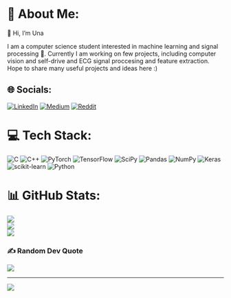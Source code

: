 # 💫 About Me:
👋 Hi, I’m Una

I am a computer science student interested in machine learning and signal processing 👀.
Currently I am working on few projects, including computer vision and self-drive and ECG signal proccesing and feature extraction.
Hope to share many useful projects and ideas here :)


## 🌐 Socials:
[![LinkedIn](https://img.shields.io/badge/LinkedIn-%230077B5.svg?logo=linkedin&logoColor=white)](https://linkedin.com/in/https://www.linkedin.com/in/una-jacimovic-0b1750204/) [![Medium](https://img.shields.io/badge/Medium-12100E?logo=medium&logoColor=white)](https://medium.com/@unajacimovic) [![Reddit](https://img.shields.io/badge/Reddit-%23FF4500.svg?logo=Reddit&logoColor=white)](https://reddit.com/user/Una713) 

# 💻 Tech Stack:
![C](https://img.shields.io/badge/c-%2300599C.svg?style=for-the-badge&logo=c&logoColor=white) ![C++](https://img.shields.io/badge/c++-%2300599C.svg?style=for-the-badge&logo=c%2B%2B&logoColor=white) ![PyTorch](https://img.shields.io/badge/PyTorch-%23EE4C2C.svg?style=for-the-badge&logo=PyTorch&logoColor=white) ![TensorFlow](https://img.shields.io/badge/TensorFlow-%23FF6F00.svg?style=for-the-badge&logo=TensorFlow&logoColor=white) ![SciPy](https://img.shields.io/badge/SciPy-%230C55A5.svg?style=for-the-badge&logo=scipy&logoColor=%white) ![Pandas](https://img.shields.io/badge/pandas-%23150458.svg?style=for-the-badge&logo=pandas&logoColor=white) ![NumPy](https://img.shields.io/badge/numpy-%23013243.svg?style=for-the-badge&logo=numpy&logoColor=white) ![Keras](https://img.shields.io/badge/Keras-%23D00000.svg?style=for-the-badge&logo=Keras&logoColor=white) ![scikit-learn](https://img.shields.io/badge/scikit--learn-%23F7931E.svg?style=for-the-badge&logo=scikit-learn&logoColor=white) ![Python](https://img.shields.io/badge/python-3670A0?style=for-the-badge&logo=python&logoColor=ffdd54)
# 📊 GitHub Stats:
![](https://github-readme-stats.vercel.app/api?username=Una865&theme=radical&hide_border=true&include_all_commits=true&count_private=false)<br/>
![](https://github-readme-streak-stats.herokuapp.com/?user=Una865&theme=radical&hide_border=true)<br/>
![](https://github-readme-stats.vercel.app/api/top-langs/?username=Una865&theme=radical&hide_border=true&include_all_commits=true&count_private=false&layout=compact)

### ✍️ Random Dev Quote
![](https://quotes-github-readme.vercel.app/api?type=horizontal&theme=radical)

---
[![](https://visitcount.itsvg.in/api?id=Una865&icon=7&color=6)](https://visitcount.itsvg.in)

